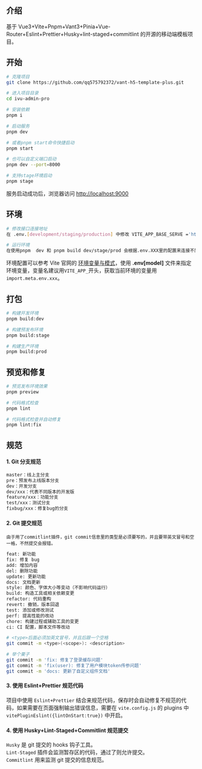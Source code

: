 ## 介绍

基于 Vue3+Vite+Pnpm+Vant3+Pinia+Vue-Router+Eslint+Prettier+Husky+lint-staged+commitlint 的开源的移动端模板项目。

## 开始

```bash
# 克隆项目
git clone https://github.com/qq575792372/vant-h5-template-plus.git

# 进入项目目录
cd ivu-admin-pro

# 安装依赖
pnpm i

# 启动服务
pnpm dev

# 或者pnpm start命令快捷启动
pnpm start

# 也可以自定义端口启动
pnpm dev --port=8000

# 支持stage环境启动
pnpm stage
```

服务启动成功后，浏览器访问 [http://localhost:9000](http://localhost:9000)

## 环境

```bash
# 修改接口连接地址
在 .env.[development/staging/production] 中修改 VITE_APP_BASE_SERVE ='http://接口地址'

# 运行环境
在使用pnpm  dev 和 pnpm build dev/stage/prod 会根据.env.XXX里的配置来连接不同环境的接口地址
```

环境配置可以参考 Vite 官网的 [环境变量与模式](https://cn.vitejs.dev/guide/env-and-mode.html#env-files)，使用 **.env[model]** 文件来指定环境变量，变量名建议用`VITE_APP_`开头，获取当前环境的变量用 `import.meta.env.xxx`。

## 打包

```bash
# 构建开发环境
pnpm build:dev

# 构建预发布环境
pnpm build:stage

# 构建生产环境
pnpm build:prod
```

## 预览和修复

```bash
# 预览发布环境效果
pnpm preview

# 代码格式检查
pnpm lint

# 代码格式检查并自动修复
pnpm lint:fix
```

## 规范

#### 1. Git 分支规范

```bash
master：线上主分支
pre：预发布上线版本分支
dev：开发分支
dev/xxx：代表不同版本的开发版
feature/xxx：功能分支
test/xxx：测试分支
fixbug/xxx：修复bug的分支
```

#### 2. Git 提交规范

`由于用了commitlint插件，git commit信息里的类型是必须要写的，并且要带英文冒号和空一格，不然提交会报错。`

```bash
feat: 新功能
fix: 修复 bug
add: 增加内容
del: 删除功能
update: 更新功能
docs: 文档更新
style: 颜色、字体大小等变动（不影响代码运行）
build: 构造工具或相关依赖变更
refactor: 代码重构
revert: 撤销，版本回退
test: 添加或修改测试
perf: 提高性能的改动
chore: 构建过程或辅助工具的变更
ci: CI 配置，脚本文件等改动
```

```bash
# <type>后面必须加英文冒号，并且后跟一个空格
git commit -m <type>(<scope>): <description>

# 举个栗子
git commit -m 'fix: 修复了登录缓存问题'
git commit -m 'fix(user): 修复了用户模块token传参问题'
git commit -m 'docs: 更新了自定义组件文档'
```

#### 3. 使用 Eslint+Prettier 规范代码

项目中使用 `Eslint+Prettier` 结合来规范代码，保存时会自动修复不规范的代码，如果需要在页面强制输出错误信息，需要在 `vite.config.js` 的 plugins 中`vitePluginEslint({lintOnStart:true})` 中开启。

#### 4. 使用 Husky+Lint-Staged+Commitlint 规范提交

`Husky` 是 git 提交的 hooks 钩子工具。  
`Lint-Staged` 插件会监测暂存区的代码，通过了则允许提交。  
`Commitlint` 用来监测 git 提交的信息规范。
